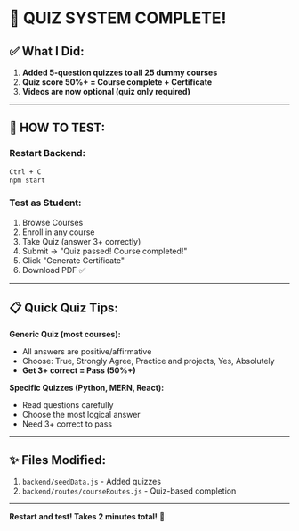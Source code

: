 # 🎯 QUIZ SYSTEM COMPLETE!

## ✅ What I Did:

1. **Added 5-question quizzes to all 25 dummy courses**
2. **Quiz score 50%+ = Course complete + Certificate**
3. **Videos are now optional (quiz only required)**

---

## 🚀 HOW TO TEST:

### Restart Backend:
```bash
Ctrl + C
npm start
```

### Test as Student:
1. Browse Courses
2. Enroll in any course
3. Take Quiz (answer 3+ correctly)
4. Submit → "Quiz passed! Course completed!"
5. Click "Generate Certificate"
6. Download PDF ✅

---

## 📋 Quick Quiz Tips:

**Generic Quiz (most courses):**
- All answers are positive/affirmative
- Choose: True, Strongly Agree, Practice and projects, Yes, Absolutely
- **Get 3+ correct = Pass (50%+)**

**Specific Quizzes (Python, MERN, React):**
- Read questions carefully
- Choose the most logical answer
- Need 3+ correct to pass

---

## ✨ Files Modified:

1. `backend/seedData.js` - Added quizzes
2. `backend/routes/courseRoutes.js` - Quiz-based completion

---

**Restart and test! Takes 2 minutes total!** 🚀

